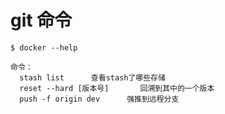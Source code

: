 # git 命令

```shell
$ docker --help

命令：
  stash list      查看stash了哪些存储
  reset --hard [版本号]       回溯到其中的一个版本
  push -f origin dev      强推到远程分支
```

